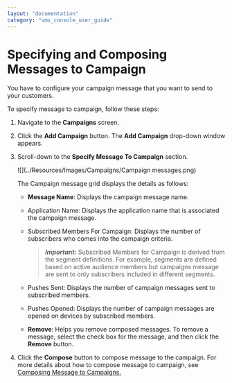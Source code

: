 ```yaml
---
layout: "documentation"
category: "vms_console_user_guide"
---
```

                            

Specifying and Composing Messages to Campaign
=============================================

You have to configure your campaign message that you want to send to your customers.

To specify message to campaign, follow these steps:

1.  Navigate to the **Campaigns** screen.
2.  Click the **Add Campaign** button. The **Add Campaign** drop-down window appears.
3.  Scroll-down to the **Specify Message To Campaign** section.
    
      
    ![](../Resources/Images/Campaigns/Campaign messages.png)
    
    The Campaign message grid displays the details as follows:
    
    *   **Message Name**: Displays the campaign message name.
    *   Application Name: Displays the application name that is associated the campaign message.
        
    *   Subscribed Members For Campaign: Displays the number of subscribers who comes into the campaign criteria.
        
        > **_Important:_** Subscribed Members for Campaign is derived from the segment definitions. For example, segments are defined based on active audience members but campaigns message are sent to only subscribers included in different segments.
        
    *   Pushes Sent: Displays the number of campaign messages sent to subscribed members.
        
    *   Pushes Opened: Displays the number of campaign messages are opened on devices by subscribed members.
        
    *   **Remove**: Helps you remove composed messages. To remove a message, select the check box for the message, and then click the **Remove** button.
4.  Click the **Compose** button to compose message to the campaign. For more details about how to compose message to campaign, see [Composing Message to Campaigns.](Composing_Message_to_Campaigns.html)
